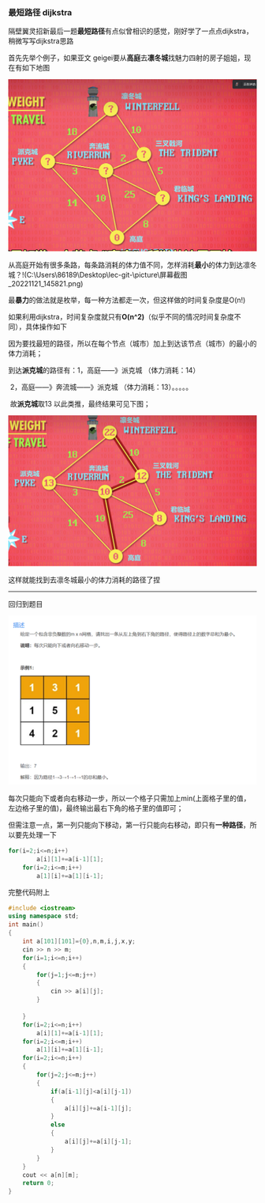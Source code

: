 ### 最短路径   dijkstra

隔壁翼灵招新最后一题**最短路径**有点似曾相识的感觉，刚好学了一点点dijkstra，稍微写写dijkstra思路

首先先举个例子，如果亚文 geigei要从**高庭**去**凛冬城**找魅力四射的房子姐姐，现在有如下地图

![屏幕截图_20221121_145821](./picture/屏幕截图_20221121_145821.png)

从高庭开始有很多条路，每条路消耗的体力值不同，怎样消耗**最小**的体力到达凛冬城？!(C:\Users\86189\Desktop\lec\-git-\picture\屏幕截图_20221121_145821.png)

最**暴力**的做法就是枚举，每一种方法都走一次，但这样做的时间复杂度是O(n!)

如果利用dijkstra，时间复杂度就只有**O(n^2)**（似乎不同的情况时间复杂度不同），具体操作如下

因为要找最短的路径，所以在每个节点（城市）加上到达该节点（城市）的最小的体力消耗；

到达**派克城**的路径有：1，高庭——》派克城  （体力消耗：14）

​									2，高庭——》奔流城——》派克城 （体力消耗：13）。。。。。

​									故**派克城**取13
以此类推，最终结果可见下图；

![屏幕截图_20221121_151733](./picture/屏幕截图_20221121_151733.png)

这样就能找到去凛冬城最小的体力消耗的路径了捏

-------------------------------------------------------------------------------

回归到题目

![屏幕截图_20221121_153133](./picture\屏幕截图_20221121_153133.png)

每次只能向下或者向右移动一步，所以一个格子只需加上min(上面格子里的值，左边格子里的值)，最终输出最右下角的格子里的值即可；

但需注意一点，第一列只能向下移动，第一行只能向右移动，即只有**一种路径**，所以要先处理一下

~~~c++
for(i=2;i<=n;i++)
        a[i][1]+=a[i-1][1];
    for(i=2;i<=m;i++)
        a[1][i]+=a[1][i-1];
~~~

完整代码附上

~~~c++
#include <iostream>
using namespace std;
int main()
{
    int a[101][101]={0},n,m,i,j,x,y;
    cin >> n >> m;
    for(i=1;i<=n;i++)
    {
        for(j=1;j<=m;j++)
        {
            cin >> a[i][j];
        }

    }
    for(i=2;i<=n;i++)
        a[i][1]+=a[i-1][1];
    for(i=2;i<=m;i++)
        a[1][i]+=a[1][i-1];
    for(i=2;i<=n;i++)
    {
        for(j=2;j<=m;j++)
        {
            if(a[i-1][j]<a[i][j-1])
            {
                a[i][j]+=a[i-1][j];
            }
            else
            {
                a[i][j]+=a[i][j-1];
            }
        }
    }
    cout << a[n][m];
    return 0;
}
~~~

